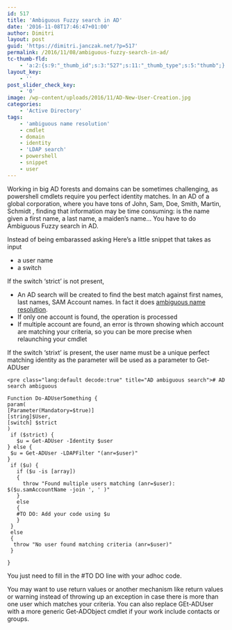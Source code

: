 ```yaml
---
id: 517
title: 'Ambiguous Fuzzy search in AD'
date: '2016-11-08T17:46:47+01:00'
author: Dimitri
layout: post
guid: 'https://dimitri.janczak.net/?p=517'
permalink: /2016/11/08/ambiguous-fuzzy-search-in-ad/
tc-thumb-fld:
    - 'a:2:{s:9:"_thumb_id";s:3:"527";s:11:"_thumb_type";s:5:"thumb";}'
layout_key:
    - ''
post_slider_check_key:
    - '0'
image: /wp-content/uploads/2016/11/AD-New-User-Creation.jpg
categories:
    - 'Active Directory'
tags:
    - 'ambiguous name resolution'
    - cmdlet
    - domain
    - identity
    - 'LDAP search'
    - powershell
    - snippet
    - user
---
```


Working in big AD forests and domains can be sometimes challenging, as powershell cmdlets require you perfect identity matches. In an AD of a global corporation, where you have tons of John, Sam, Doe, Smith, Martin, Schmidt , finding that information may be time consuming: is the name given a first name, a last name, a maiden’s name… You have to do Ambiguous Fuzzy search in AD.

Instead of being embarassed asking Here’s a little snippet that takes as input

- a user name
- a switch

If the switch ‘strict’ is not present,

- An AD search will be created to find the best match against first names, last names, SAM Account names. In fact it does [ambiguous name resolution](http://social.technet.microsoft.com/wiki/contents/articles/22653.active-directory-ambiguous-name-resolution.aspx).
- If only one account is found, the operation is processed
- If multiple account are found, an error is thrown showing which account are matching your criteria, so you can be more precise when relaunching your cmdlet

If the switch ‘strixt’ is present, the user name must be a unique perfect matching identity as the parameter will be used as a parameter to Get-ADUser

```
<pre class="lang:default decode:true" title="AD ambiguous search"># AD search ambiguous

Function Do-ADUserSomething {
param(
[Parameter(Mandatory=$true)]
[string]$User,
[switch] $strict
)
 if ($strict) {
   $u = Get-ADUser -Identity $user
} else {
 $u = Get-ADUser -LDAPFilter "(anr=$user)"
}
 if ($u) {
   if ($u -is [array]) 
   {
     throw "Found multiple users matching (anr=$user): $($u.samAccountName -join ', ' )"
   }
   else
   {
   #TO DO: Add your code using $u 
   }
 }
 else 
 {
  throw "No user found matching criteria (anr=$user)"
 }

}
```

You just need to fill in the #TO DO line with your adhoc code.

You may want to use return values or another mechanism like return values or warning instead of throwing up an exception in case there is more than one user which matches your criteria. You can also replace GEt-ADUser with a more generic Get-ADObject cmdlet if your work include contacts or groups.